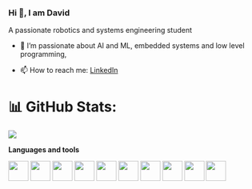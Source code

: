 ### Hi 👋, I am David
A passionate robotics and systems engineering student

- 🔭 I’m passionate about AI and ML, embedded systems and low level programming, 

- 📫 How to reach me: [LinkedIn](https://www.linkedin.com/in/daveoc01/)

# 📊 GitHub Stats:

<!-- ![](https://github-readme-stats.vercel.app/api?username=david-oc17&theme=prussian&hide_border=false&include_all_commits=true&count_private=true)<br/> -->

![](https://github-readme-streak-stats.herokuapp.com/?user=david-oc17&theme=prussian&hide_border=false)<br/>

<!--
![](https://github-readme-stats.vercel.app/api/top-langs/?username=david-oc17&theme=prussian&hide_border=false&include_all_commits=true&count_private=true&layout=compact)
-->

**Languages and tools**

<a>
<img src="https://cdn.jsdelivr.net/gh/devicons/devicon/icons/python/python-original.svg" height=40/>
<img src="https://cdn.jsdelivr.net/gh/devicons/devicon/icons/tensorflow/tensorflow-original.svg" height=40//>
<img src="https://cdn.jsdelivr.net/gh/devicons/devicon/icons/cplusplus/cplusplus-original.svg" height=40 />
<img src="https://cdn.jsdelivr.net/gh/devicons/devicon/icons/linux/linux-original.svg" height=40/>
<img src="https://cdn.jsdelivr.net/gh/devicons/devicon/icons/matlab/matlab-original.svg" height=40/>
<img src="https://cdn.jsdelivr.net/gh/devicons/devicon/icons/git/git-original.svg" height=40/>
<img src="https://cdn.jsdelivr.net/gh/devicons/devicon/icons/bash/bash-original.svg" height=40/>
<img src="https://cdn.jsdelivr.net/gh/devicons/devicon/icons/vscode/vscode-original.svg" height=40/>
<img src="https://cdn.jsdelivr.net/gh/devicons/devicon/icons/docker/docker-original.svg" height=40/>
<img src="https://cdn.jsdelivr.net/gh/devicons/devicon/icons/latex/latex-original.svg" height=40/>
</a>




<!--
**David-OC17/David-OC17** is a ✨ _special_ ✨ repository because its `README.md` (this file) appears on your GitHub profile.

Here are some ideas to get you started:

- 🔭 I’m currently working on ...
- 🌱 I’m currently learning ...
- 👯 I’m looking to collaborate on ...
- 🤔 I’m looking for help with ...
- 💬 Ask me about ...
- 📫 How to reach me: ...
- 😄 Pronouns: ...
- ⚡ Fun fact: ...
-->
